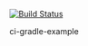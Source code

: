 [![Build Status](https://travis-ci.org/shabbir4791/ci-gradle-example.svg?branch=develop)](https://travis-ci.org/shabbir4791/ci-gradle-example)

ci-gradle-example
